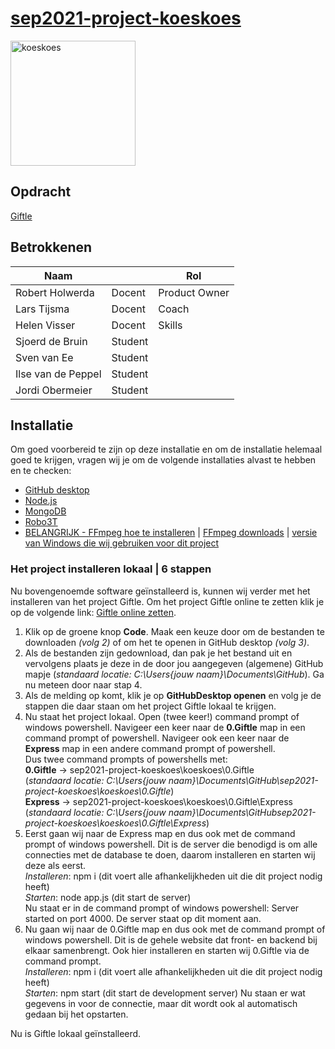 # [sep2021-project-koeskoes](https://en.wikipedia.org/wiki/Spilocuscus)

<img src="https://upload.wikimedia.org/wikipedia/commons/5/5a/Cuscus1.jpg" alt="koeskoes" width="200"/>

## Opdracht

[Giftle](https://github.com/HANICA-DWA/sep2021-project-koeskoes/blob/main/koeskoes/4.Sprint3/Documentatie/Software%20Guidebook/01_context.md)

## Betrokkenen

| Naam               |         | Rol           |
|--------------------|---------|---------------|
| Robert Holwerda    | Docent  | Product Owner |
| Lars Tijsma        | Docent  | Coach         |
| Helen Visser       | Docent  | Skills        |
| Sjoerd de Bruin    | Student |               |
| Sven van Ee        | Student |               |
| Ilse van de Peppel | Student |               |
| Jordi Obermeier    | Student |               |

## Installatie
Om goed voorbereid te zijn op deze installatie en om de installatie helemaal goed te krijgen, vragen wij je om de volgende installaties alvast te hebben en te checken:
- [GitHub desktop](https://desktop.github.com/)
- [Node.js](https://nodejs.org/en/)
- [MongoDB](https://www.mongodb.com/try/download/community)
- [Robo3T](https://robomongo.org/)
- [BELANGRIJK - FFmpeg hoe te installeren](https://www.wikihow.com/Install-FFmpeg-on-Windows) | [FFmpeg downloads](https://www.ffmpeg.org/download.html) | [versie van Windows die wij gebruiken voor dit project](https://www.gyan.dev/ffmpeg/builds/packages/ffmpeg-4.3.2-full_build.7z)

### Het project installeren lokaal | 6 stappen
Nu bovengenoemde software geïnstalleerd is, kunnen wij verder met het installeren van het project Giftle. Om het project Giftle online te zetten klik je op de volgende link: [Giftle online zetten](https://github.com/HANICA-DWA/sep2021-project-koeskoes/blob/main/koeskoes/4.Sprint3/Documentatie/Software%20Guidebook/11_deployment.md).
1. Klik op de groene knop **Code**. Maak een keuze door om de bestanden te downloaden *(volg 2)* of om het te openen in GitHub desktop *(volg 3)*.
2. Als de bestanden zijn gedownload, dan pak je het bestand uit en vervolgens plaats je deze in de door jou aangegeven (algemene) GitHub mapje (*standaard locatie: C:\Users\{jouw naam}\Documents\GitHub*). Ga nu meteen door naar stap 4.
3. Als de melding op komt, klik je op **GitHubDesktop openen** en volg je de stappen die daar staan om het project Giftle lokaal te krijgen.
4. Nu staat het project lokaal. Open (twee keer!) command prompt of windows powershell. Navigeer een keer naar de **0.Giftle** map in een command prompt of powershell. Navigeer ook een keer naar de **Express** map in een andere command prompt of powershell.\
Dus twee command prompts of powershells met: \
**0.Giftle** -> sep2021-project-koeskoes\koeskoes\0.Giftle \
(*standaard locatie: C:\Users\{jouw naam}\Documents\GitHub\sep2021-project-koeskoes\koeskoes\0.Giftle*) \
**Express**  -> sep2021-project-koeskoes\koeskoes\0.Giftle\Express \
(*standaard locatie: C:\Users\{jouw naam}\Documents\GitHubsep2021-project-koeskoes\koeskoes\0.Giftle\Express*)
5. Eerst gaan wij naar de Express map en dus ook met de command prompt of windows powershell. Dit is de server die benodigd is om alle connecties met de database te doen, daarom installeren en starten wij deze als eerst. \
*Installeren*:  npm i (dit voert alle afhankelijkheden uit die dit project nodig heeft) \
*Starten*:      node app.js (dit start de server) \
Nu staat er in de command prompt of windows powershell: Server started on port 4000. De server staat op dit moment aan.
6. Nu gaan wij naar de 0.Giftle map en dus ook met de command prompt of windows powershell. Dit is de gehele website dat front- en backend bij elkaar samenbrengt. Ook hier installeren en starten wij 0.Giftle via de command prompt. \
*Installeren*:  npm i (dit voert alle afhankelijkheden uit die dit project nodig heeft) \
*Starten*:      npm start (dit start de development server)
Nu staan er wat gegevens in voor de connectie, maar dit wordt ook al automatisch gedaan bij het opstarten.

Nu is Giftle lokaal geïnstalleerd.
